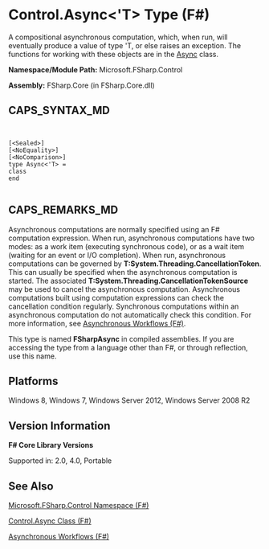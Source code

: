 # Control.Async<'T> Type (F#)

A compositional asynchronous computation, which, when run, will eventually produce a value of type 'T, or else raises an exception. The functions for working with these objects are in the [Async](http://msdn.microsoft.com/en-us/library/03eb4d12-a01a-4565-a077-5e83f17cf6f7) class.

**Namespace/Module Path:** Microsoft.FSharp.Control

**Assembly:** FSharp.Core (in FSharp.Core.dll)


## CAPS_SYNTAX_MD



```


[<Sealed>]
[<NoEquality>]
[<NoComparison>]
type Async<'T> =
class
end


```



## CAPS_REMARKS_MD
Asynchronous computations are normally specified using an F# computation expression. When run, asynchronous computations have two modes: as a work item (executing synchronous code), or as a wait item (waiting for an event or I/O completion). When run, asynchronous computations can be governed by **T:System.Threading.CancellationToken**. This can usually be specified when the asynchronous computation is started. The associated **T:System.Threading.CancellationTokenSource** may be used to cancel the asynchronous computation. Asynchronous computations built using computation expressions can check the cancellation condition regularly. Synchronous computations within an asynchronous computation do not automatically check this condition. For more information, see [Asynchronous Workflows &#40;F&#35;&#41;](Asynchronous+Workflows+%28F%23%29.md).

This type is named **FSharpAsync** in compiled assemblies. If you are accessing the type from a language other than F#, or through reflection, use this name.


## Platforms
Windows 8, Windows 7, Windows Server 2012, Windows Server 2008 R2


## Version Information
**F# Core Library Versions**

Supported in: 2.0, 4.0, Portable




## See Also
[Microsoft.FSharp.Control Namespace &#40;F&#35;&#41;](Microsoft.FSharp.Control+Namespace+%28F%23%29.md)

[Control.Async Class &#40;F&#35;&#41;](Control.Async+Class+%28F%23%29.md)

[Asynchronous Workflows &#40;F&#35;&#41;](Asynchronous+Workflows+%28F%23%29.md)

